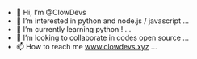- 👋 Hi, I’m @ClowDevs
- 👀 I’m interested in python  and node.js / javascript ...
- 🌱 I’m currently learning python ! ...
- 💞️ I’m looking to collaborate in codes open source ...
- 📫 How to reach me www.clowdevs.xyz ...

<!---
ClowDevs/ClowDevs is a ✨ special ✨ repository because its `README.md` (this file) appears on your GitHub profile.
You can click the Preview link to take a look at your changes.
--->
